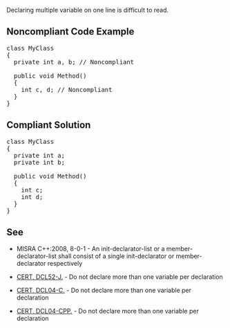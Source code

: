 Declaring multiple variable on one line is difficult to read.

## Noncompliant Code Example

<pre>
class MyClass
{
  private int a, b; // Noncompliant

  public void Method()
  {
    int c, d; // Noncompliant
  }
}
</pre>

## Compliant Solution

<pre>
class MyClass
{
  private int a;
  private int b;

  public void Method()
  {
    int c;
    int d;
  }
}
</pre>

## See

*   MISRA C++:2008, 8-0-1 - An init-declarator-list or a member-declarator-list shall consist of a single init-declarator or member-declarator
      respectively
*   [CERT, DCL52-J.](https://www.securecoding.cert.org/confluence/x/7wHEAw) - Do not declare more than one variable per declaration

*   [CERT, DCL04-C.](https://www.securecoding.cert.org/confluence/x/VgU) - Do not declare more than one variable per declaration
*   [CERT, DCL04-CPP.](https://www.securecoding.cert.org/confluence/x/fAAhAQ) - Do not declare more than one variable per declaration